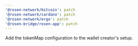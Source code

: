 ```yaml
---
'@rosen-network/bitcoin': patch
'@rosen-network/cardano': patch
'@rosen-network/ergo': patch
'@rosen-bridge/rosen-app': patch
---
```


Add the tokenMap configuration to the wallet creator's setup.
